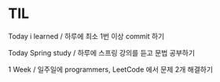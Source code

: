 # TIL
Today i learned / 하루에 최소 1번 이상 commit 하기

Today Spring study / 하루에 스프링 강의를 듣고 문법 공부하기

1 Week / 일주일에 programmers, LeetCode 에서 문제 2개 해결하기
